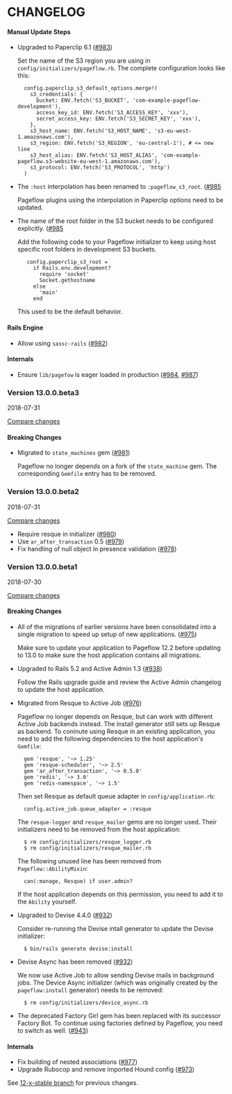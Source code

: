 # CHANGELOG

#### Manual Update Steps

- Upgraded to Paperclip 6.1
  ([#983](https://github.com/codevise/pageflow/pull/983))

  Set the name of the S3 region you are using in
  `config/initializers/pageflow.rb`. The complete configuration looks
  like this:

        config.paperclip_s3_default_options.merge!(
          s3_credentials: {
            bucket: ENV.fetch('S3_BUCKET', 'com-example-pageflow-development'),
            access_key_id: ENV.fetch('S3_ACCESS_KEY', 'xxx'),
            secret_access_key: ENV.fetch('S3_SECRET_KEY', 'xxx'),
          },
          s3_host_name: ENV.fetch('S3_HOST_NAME', 's3-eu-west-1.amazonaws.com'),
          s3_region: ENV.fetch('S3_REGION', 'eu-central-1'), # <= new line
          s3_host_alias: ENV.fetch('S3_HOST_ALIAS', 'com-example-pageflow.s3-website-eu-west-1.amazonaws.com'),
          s3_protocol: ENV.fetch('S3_PROTOCOL', 'http')
        )

- The `:host` interpolation has been renamed to `:pageflow_s3_root`.
  ([#985](https://github.com/codevise/pageflow/pull/985)

  Pageflow plugins using the interpolation in Paperclip options need
  to be updated.

- The name of the root folder in the S3 bucket needs to be configured
  explicitly.
  ([#985](https://github.com/codevise/pageflow/pull/985)

  Add the following code to your Pageflow initializer to keep using
  host specific root folders in development S3 buckets.

         config.paperclip_s3_root =
           if Rails.env.development?
             require 'socket'
             Socket.gethostname
           else
             'main'
           end

  This used to be the default behavior.

#### Rails Engine

- Allow using `sassc-rails`
  ([#982](https://github.com/codevise/pageflow/pull/982))

#### Internals

- Ensure `lib/pagefow` is eager loaded in production
  ([#984](https://github.com/codevise/pageflow/pull/984),
   [#987](https://github.com/codevise/pageflow/pull/987))

### Version 13.0.0.beta3

2018-07-31

[Compare changes](https://github.com/codevise/pageflow/compare/v13.0.0.beta2...v13.0.0.beta3)

#### Breaking Changes

- Migrated to `state_machines` gem
  ([#981](https://github.com/codevise/pageflow/pull/981))

  Pageflow no longer depends on a fork of the `state_machine` gem. The
  corresponding `Gemfile` entry has to be removed.

### Version 13.0.0.beta2

2018-07-31

[Compare changes](https://github.com/codevise/pageflow/compare/v13.0.0.beta1...v13.0.0.beta2)

- Require resque in initializer
  ([#980](https://github.com/codevise/pageflow/pull/980))
- Use `ar_after_transaction` 0.5
  ([#979](https://github.com/codevise/pageflow/pull/979))
- Fix handling of null object in presence validation
  ([#978](https://github.com/codevise/pageflow/pull/978))

### Version 13.0.0.beta1

2018-07-30

[Compare changes](https://github.com/codevise/pageflow/compare/12-x-stable...v13.0.0.beta1)

#### Breaking Changes

- All of the migrations of earlier versions have been consolidated
  into a single migration to speed up setup of new applications.
  ([#975](https://github.com/codevise/pageflow/pull/975))

  Make sure to update your application to Pageflow 12.2 before
  updating to 13.0 to make sure the host application contains all
  migrations.

- Upgraded to Rails 5.2 and Active Admin 1.3
  ([#938](https://github.com/codevise/pageflow/pull/938))

  Follow the Rails upgrade guide and review the Active Admin changelog
  to update the host application.

- Migrated from Resque to Active Job
  ([#976](https://github.com/codevise/pageflow/pull/976))

  Pageflow no longer depends on Resque, but can work with different
  Active Job backends instead. The install generator still sets up
  Resque as backend. To coninute using Resque in an existing
  application, you need to add the following dependencies to the host
  application's `Gemfile`:

        gem 'resque', '~> 1.25'
        gem 'resque-scheduler', '~> 2.5'
        gem 'ar_after_transaction', '~> 0.5.0'
        gem 'redis', '~> 3.0'
        gem 'redis-namespace', '~> 1.5'

  Then set Resque as default queue adapter in `config/application.rb`:

        config.active_job.queue_adapter = :resque

  The `resque-logger` and `resque_mailer` gems are no longer
  used. Their initializers need to be removed from the host
  application:

        $ rm config/initializers/resque_logger.rb
        $ rm config/initializers/resque_mailer.rb

  The following unused line has been removed from
  `Pageflow::AbilityMixin`:

        can(:manage, Resque) if user.admin?

  If the host application depends on this permission, you need to add
  it to the `Ability` yourself.

- Upgraded to Devise 4.4.0
  ([#932](https://github.com/codevise/pageflow/pull/932))

  Consider re-running the Devise intall generator to update the Devise
  initializer:

        $ bin/rails generate devise:install

- Devise Async has been removed
  ([#932](https://github.com/codevise/pageflow/pull/932))

  We now use Active Job to allow sending Devise mails in background
  jobs. The Device Async initializer (which was originally created by
  the `pageflow:install` generator) needs to be removed:

        $ rm config/initializers/device_async.rb

- The deprecated Factory Girl gem has been replaced with its successor
  Factory Bot. To continue using factories defined by Pageflow, you
  need to switch as well.
  ([#943](https://github.com/codevise/pageflow/pull/943))

#### Internals

- Fix building of nested associations
  ([#977](https://github.com/codevise/pageflow/pull/977))
- Upgrade Rubocop and remove imported Hound config
  ([#973](https://github.com/codevise/pageflow/pull/973))

See
[12-x-stable branch](https://github.com/codevise/pageflow/blob/12-x-stable/CHANGELOG.md)
for previous changes.
